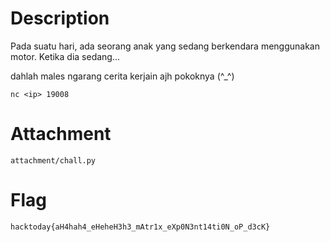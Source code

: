 # Description

Pada suatu hari, ada seorang anak yang sedang berkendara menggunakan motor. Ketika dia sedang...

dahlah males ngarang cerita kerjain ajh pokoknya (^_^)

`nc <ip> 19008`


# Attachment

`attachment/chall.py`


# Flag

`hacktoday{aH4hah4_eHeheH3h3_mAtr1x_eXp0N3nt14ti0N_oP_d3cK}`